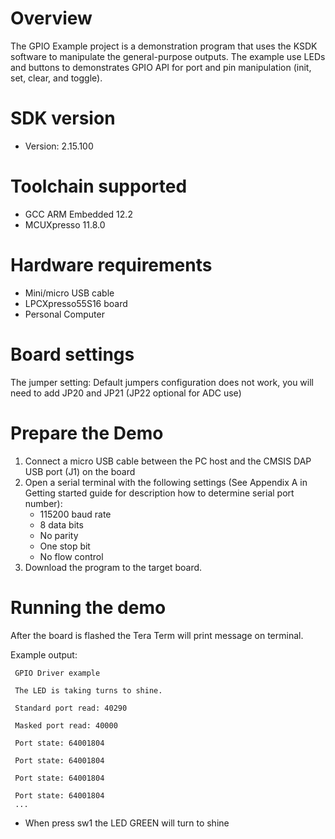 Overview
========
The GPIO Example project is a demonstration program that uses the KSDK software to manipulate the general-purpose
outputs. The example use LEDs and buttons to demonstrates GPIO API for port and pin manipulation (init, set,
clear, and toggle).



SDK version
===========
- Version: 2.15.100

Toolchain supported
===================
- GCC ARM Embedded  12.2
- MCUXpresso  11.8.0

Hardware requirements
=====================
- Mini/micro USB cable
- LPCXpresso55S16 board
- Personal Computer

Board settings
==============
The jumper setting:
    Default jumpers configuration does not work,  you will need to add JP20 and JP21 (JP22 optional for ADC use)

Prepare the Demo
================
1. Connect a micro USB cable between the PC host and the CMSIS DAP USB port (J1) on the board
2. Open a serial terminal with the following settings (See Appendix A in Getting started guide for description how to determine serial port number):
    - 115200 baud rate
    - 8 data bits
    - No parity
    - One stop bit
    - No flow control
3. Download the program to the target board.


Running the demo
================
After the board is flashed the Tera Term will print message on terminal.

Example output:
~~~~~~~~~~~~~~~~~~~~~~~~~~~~
 GPIO Driver example

 The LED is taking turns to shine.

 Standard port read: 40290

 Masked port read: 40000

 Port state: 64001804

 Port state: 64001804

 Port state: 64001804

 Port state: 64001804
 ...
~~~~~~~~~~~~~~~~~~~~~~~~~~~~
- When press sw1 the LED GREEN will turn to shine 

